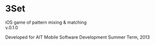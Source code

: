 3Set
====

iOS game of pattern mixing &amp; matching  
v.0.1.0

Developed for AIT Mobile Software Development Summer Term, 2013

